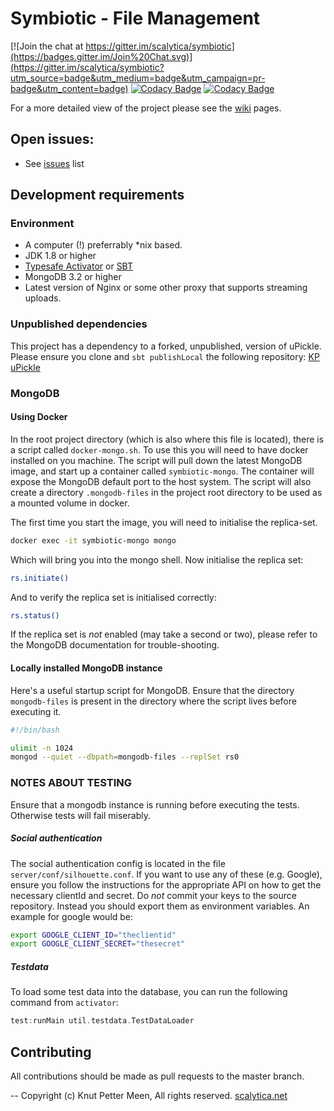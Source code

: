 Symbiotic - File Management
=================================
[![Join the chat at https://gitter.im/scalytica/symbiotic](https://badges.gitter.im/Join%20Chat.svg)](https://gitter.im/scalytica/symbiotic?utm_source=badge&utm_medium=badge&utm_campaign=pr-badge&utm_content=badge)
[![Codacy Badge](https://api.codacy.com/project/badge/grade/7fa8070d0e5a4716a6d0b648716b83eb)](https://www.codacy.com) [![Codacy Badge](https://api.codacy.com/project/badge/coverage/7fa8070d0e5a4716a6d0b648716b83eb)](https://www.codacy.com)

For a more detailed view of the project please see the [wiki](https://github.com/kpmeen/symbiotic/wiki) pages.

## Open issues:

* See [issues](https://github.com/kpmeen/symbiotic/issues) list

## Development requirements

### Environment

* A computer (!) preferrably *nix based.
* JDK 1.8 or higher
* [Typesafe Activator](https://www.typesafe.com/activator/download) or [SBT](http://www.scala-sbt.org)
* MongoDB 3.2 or higher
* Latest version of Nginx or some other proxy that supports streaming uploads.

### Unpublished dependencies
This project has a dependency to a forked, unpublished, version of uPickle.
Please ensure you clone and `sbt publishLocal` the following repository: [KP uPickle](https://github.com/kpmeen/upickle)

### MongoDB

#### Using Docker
In the root project directory (which is also where this file is located), there is a script called `docker-mongo.sh`.
To use this you will need to have docker installed on you machine. The script will pull down the latest MongoDB image,
and start up a container called `symbiotic-mongo`. The container will expose the MongoDB default port to the host
system. The script will also create a directory `.mongodb-files` in the project root directory to be used as a mounted
volume in docker.

The first time you start the image, you will need to initialise the replica-set.

```bash
docker exec -it symbiotic-mongo mongo
```
Which will bring you into the mongo shell. Now initialise the replica set:

```bash
rs.initiate()
```

And to verify the replica set is initialised correctly:

```bash
rs.status()
```

If the replica set is _not_ enabled (may take a second or two), please refer to the MongoDB documentation for
trouble-shooting. 

#### Locally installed MongoDB instance
Here's a useful startup script for MongoDB. Ensure that the directory ```mongodb-files``` is present in the directory 
where the script lives before executing it.

```bash
#!/bin/bash

ulimit -n 1024
mongod --quiet --dbpath=mongodb-files --replSet rs0
```

### NOTES ABOUT TESTING
Ensure that a mongodb instance is running before executing the tests. Otherwise tests will fail miserably.

##### Social authentication
The social authentication config is located in the file `server/conf/silhouette.conf`. If you want to use any of these
(e.g. Google), ensure you follow the instructions for the appropriate API on how to get the necessary clientId and secret.
Do _not_ commit your keys to the source repository. Instead you should export them as environment variables. An example
for google would be:

```bash
export GOOGLE_CLIENT_ID="theclientid"
export GOOGLE_CLIENT_SECRET="thesecret"
```

##### Testdata
To load some test data into the database, you can run the following command from `activator`:

```scala
test:runMain util.testdata.TestDataLoader
```

## Contributing
All contributions should be made as pull requests to the master branch.

--
Copyright (c) Knut Petter Meen, All rights reserved. [scalytica.net](http://scalytica.net)
